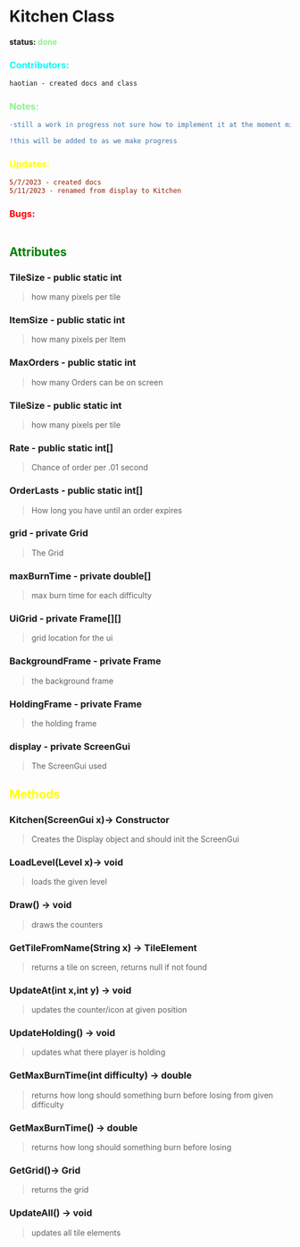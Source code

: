 # Kitchen Class 
#### status: <span style="color:lightgreen;">done</span>
### <span style="color:cyan;">Contributors:</span>
<!--put your names here between the ``` if you worked on it, and put what you did-->
```diff
haotian - created docs and class
```
### <span style="color:lightgreen;">Notes:</span>
```diff
-still a work in progress not sure how to implement it at the moment might be removed because Grid class is very similar

!this will be added to as we make progress
```
### <span style="color:yellow;">Updates:</span>
```diff
5/7/2023 - created docs
5/11/2023 - renamed from display to Kitchen
``` 
### <span style="color:red;">Bugs:</span>
```diff

```
## <span style="color:green;">Attributes</span>

### **TileSize** - public static int
>how many pixels per tile
### **ItemSize** - public static int
>how many pixels per Item
### **MaxOrders** - public static int
>how many Orders can be on screen
### **TileSize** - public static int
>how many pixels per tile
### **Rate** - public static int[]
>Chance of order per .01 second 
### **OrderLasts** - public static int[]
>How long you have until an order expires

### **grid** - private Grid
>The Grid

### **maxBurnTime** - private double[]
>max burn time for each difficulty

### **UiGrid** - private Frame[][]
>grid location for the ui 

### **BackgroundFrame** - private Frame
> the background frame

### **HoldingFrame** - private Frame
> the holding frame

### **display** - private ScreenGui
>The ScreenGui used

## <span style="color:yellow;">Methods</span>

### **Kitchen(ScreenGui x)**-> Constructor
> Creates the Display object and should init the ScreenGui

### **LoadLevel(Level x)**-> void
>loads the given level

### **Draw()** -> void
> draws the counters

### **GetTileFromName(String x)** -> TileElement
> returns a tile on screen, returns null if not found
### **UpdateAt(int x,int y)** -> void
> updates the counter/icon at given position

### **UpdateHolding()** -> void
> updates what there player is holding

### **GetMaxBurnTime(int difficulty)** -> double
> returns how long should something burn before losing from given difficulty

### **GetMaxBurnTime()** -> double
> returns how long should something burn before losing 

### **GetGrid()**-> Grid
> returns the grid

### **UpdateAll()** -> void
> updates all tile elements 




